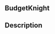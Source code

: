 BudgetKnight
---------------------------------------------------------------------------------------------------------

Description
-----------------------------------------------------------------------------------------------------------
